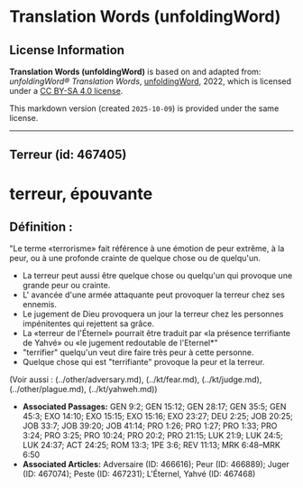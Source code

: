 # Translation Words (unfoldingWord)

## License Information

**Translation Words (unfoldingWord)** is based on and adapted from: _unfoldingWord® Translation Words_, [unfoldingWord](https://unfoldingword.org/utw), 2022, which is licensed under a [CC BY-SA 4.0 license](https://creativecommons.org/licenses/by-sa/4.0/legalcode.en).

This markdown version (created `2025-10-09`) is provided under the same license.



--------------------------------

## Terreur (id: 467405)

terreur, épouvante
==================

Définition :
------------

"Le terme «terrorisme» fait référence à une émotion de peur extrême, à la peur, ou à une profonde crainte de quelque chose ou de quelqu'un.

* La terreur peut aussi être quelque chose ou quelqu'un qui provoque une grande peur ou crainte.
* L' avancée d'une armée attaquante peut provoquer la terreur chez ses ennemis.
* Le jugement de Dieu provoquera un jour la terreur chez les personnes impénitentes qui rejettent sa grâce.
* La «terreur de l'Éternel» pourrait être traduit par «la présence terrifiante de Yahvé» ou «le jugement redoutable de l'Eternel\*"
* "terrifier" quelqu'un veut dire faire très peur à cette personne.
* Quelque chose qui est "terrifiante" provoque la peur et la terreur.

(Voir aussi : (../other/adversary.md), (../kt/fear.md), (../kt/judge.md), (../other/plague.md), (../kt/yahweh.md))

* **Associated Passages:** GEN 9:2; GEN 15:12; GEN 28:17; GEN 35:5; GEN 45:3; EXO 14:10; EXO 15:15; EXO 15:16; EXO 23:27; DEU 2:25; JOB 20:25; JOB 33:7; JOB 39:20; JOB 41:14; PRO 1:26; PRO 1:27; PRO 1:33; PRO 3:24; PRO 3:25; PRO 10:24; PRO 20:2; PRO 21:15; LUK 21:9; LUK 24:5; LUK 24:37; ACT 24:25; ROM 13:3; 1PE 3:6; REV 11:13; MRK 6:48–MRK 6:50
* **Associated Articles:** Adversaire (ID: 466616); Peur (ID: 466889); Juger (ID: 467074); Peste (ID: 467231); L'Éternel, Yahvé (ID: 467468)

